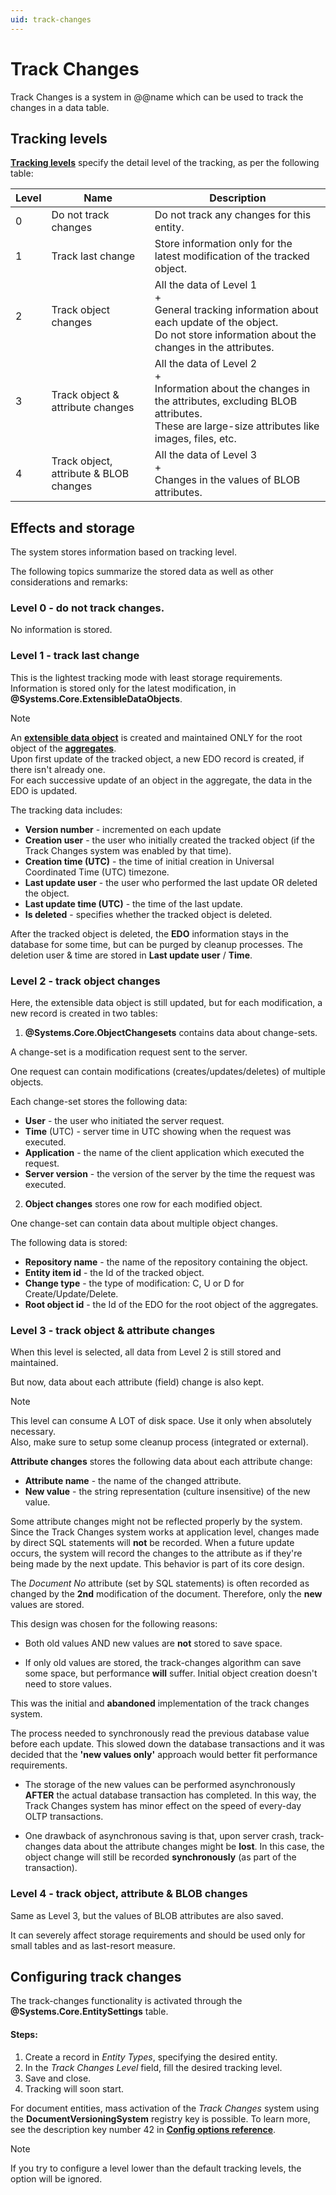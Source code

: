 ```yaml
---
uid: track-changes
---
```


# Track Changes

Track Changes is a system in @@name which can be used to track the changes in а data table.


## Tracking levels

**[Тracking levels](https://docs.erp.net/tech/advanced/data-objects/default-tracking-levels.html)** specify the detail level of the tracking, as per the following table:

| Level | Name | Description |
| -- | ------------------------------- | ---------------------------------------------|
| 0 | Do not track changes | Do not track any changes for this entity. |
| 1 | Track last change | Store information only for the latest modification of the tracked object. |
| 2 | Track object changes| All the data of Level 1 <br> + <br> General tracking information about each update of the object. <br> Do not store information about the changes in the attributes. |
| 3 | Track object & attribute changes |  All the data of Level 2 <br> + <br> Information about the changes in the attributes, excluding BLOB attributes. <br> These are large-size attributes like images, files, etc.|
| 4 | Track object, attribute & BLOB changes | All the data of Level 3 <br> + <br> Changes in the values of BLOB attributes.                |


## Effects and storage

The system stores information based on tracking level. 

The following topics summarize the stored data as well as other considerations and remarks:

### Level 0 - do not track changes. 

No information is stored.

### Level 1 - track last change

This is the lightest tracking mode with least storage requirements. Information is stored only for the latest modification, in **@Systems.Core.ExtensibleDataObjects**.

> [!NOTE] 
> 
> An **[extensible data object](https://docs.erp.net/tech/advanced/data-objects/edo.html)** is created and maintained ONLY for the root object of the **[aggregates](https://docs.erp.net/tech/advanced/concepts/aggregates.html)**. <br>
> Upon first update of the tracked object, a new EDO record is created, if there isn't already one. <br>
> For each successive update of an object in the aggregate, the data in the EDO is updated.

The tracking data includes:

- **Version number** - incremented on each update
- **Creation user** - the user who initially created the tracked object (if the Track Changes system was enabled by that time).
- **Creation time (UTC)** - the time of initial creation in Universal Coordinated Time (UTC) timezone.
- **Last update user** - the user who performed the last update OR deleted the object.
- **Last update time (UTC)** - the time of the last update.
- **Is deleted** - specifies whether the tracked object is deleted. 

After the tracked object is deleted, the **EDO** information stays in the database for some time, but can be purged by cleanup processes. The deletion user & time are stored in **Last update user** / **Time**.

### Level 2 - track object changes

Here, the extensible data object is still updated, but for each modification, a new record is created in two tables:

1. **@Systems.Core.ObjectChangesets** contains data about change-sets.

A change-set is a modification request sent to the server. 

One request can contain modifications (creates/updates/deletes) of multiple objects. 

Each change-set stores the following data:

- **User** - the user who initiated the server request.
- **Time** (UTC) - server time in UTC showing when the request was executed.
- **Application** - the name of the client application which executed the request.
- **Server version** - the version of the server by the time the request was executed.

2. **Object changes** stores one row for each modified object. 

One change-set can contain data about multiple object changes. 

The following data is stored:

- **Repository name** - the name of the repository containing the object.
- **Entity item id** - the Id of the tracked object.
- **Change type** - the type of modification: C, U or D for Create/Update/Delete.
- **Root object id** - the Id of the EDO for the root object of the aggregates.

### Level 3 - track object & attribute changes

When this level is selected, all data from Level 2 is still stored and maintained. 

But now, data about each attribute (field) change is also kept.

> [!NOTE] 
> 
> This level can consume A LOT of disk space. Use it only when absolutely necessary. <br> Also, make sure to setup some cleanup process (integrated or external).

**Attribute changes** stores the following data about each attribute change:
 
- **Attribute name** - the name of the changed attribute.
- **New value** - the string representation (culture insensitive) of the new value.

Some attribute changes might not be reflected properly by the system. Since the Track Changes system works at application level, changes made by direct SQL statements will **not** be recorded. When a future update occurs, the system will record the changes to the attribute as if they're being made by the next update. This behavior is part of its core design.

The *Document No* attribute (set by SQL statements) is often recorded as changed by the **2nd** modification of the document. Therefore, only the **new** values are stored. 

This design was chosen for the following reasons:

- Both old values AND new values are **not** stored to save space.

- If only old values are stored, the track-changes algorithm can save some space, but performance **will** suffer. Initial object creation doesn't need to store values. 
 
This was the initial and **abandoned** implementation of the track changes system. 

The process needed to synchronously read the previous database value before each update. This slowed down the database transactions and it was decided that the **'new values only'** approach would better fit performance requirements.

- The storage of the new values can be performed asynchronously **AFTER** the actual database transaction has completed. In this way, the Track Changes system has minor effect on the speed of every-day OLTP transactions.

- One drawback of asynchronous saving is that, upon server crash, track-changes data about the attribute changes might be **lost**. In this case, the object change will still be recorded **synchronously** (as part of the transaction).

### Level 4 - track object, attribute & BLOB changes

Same as Level 3, but the values of BLOB attributes are also saved. 

It can severely affect storage requirements and should be used only for small tables and as last-resort measure.

## Configuring track changes

The track-changes functionality is activated through the **@Systems.Core.EntitySettings** table.

#### Steps:

1. Create a record in *Entity Types*, specifying the desired entity.
2. In the *Track Changes Level* field, fill the desired tracking level.
3. Save and close.
4. Tracking will soon start.

For document entities, mass activation of the *Track Changes* system using the **DocumentVersioningSystem** registry key is possible. To learn more, see the description key number 42 in **[Config options reference](https://docs.erp.net/tech/reference/config-options-reference.html)**.

> [!NOTE] 
> 
> If you try to configure a level lower than the default tracking levels, the option will be ignored.


